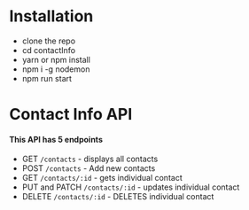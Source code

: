 # Installation
- clone the repo 
- cd contactInfo
- yarn or npm install
- npm i -g nodemon
- npm run start



# Contact Info API

#### This API has 5 endpoints 
   - GET ``` /contacts ``` - displays all contacts 
   - POST ``` /contacts ``` - Add new contacts 
   - GET ``` /contacts/:id ``` - gets individual contact 
   - PUT and PATCH ``` /contacts/:id ``` - updates individual contact 
   - DELETE ``` /contacts/:id ``` - DELETES individual contact 
   
